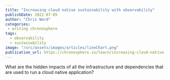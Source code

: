 ```yaml
---
title: "Increasing cloud native sustainability with observability"
publishDate: 2022-07-05
author: "Chris Ward"
categories:
 - writing chronosphere
tags:
  - observability
  - sustainability
image: "/src/assets/images/articles/lineChart.png"
publication_url: https://chronosphere.io/learn/increasing-cloud-native-sustainability-with-observability/
---
```

What are the hidden impacts of all the infrastructure and dependencies that are used to run a cloud native application?